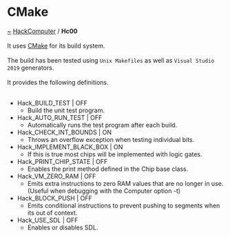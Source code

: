 <a id="cmake"></a>
<h1>CMake</h1>
<a id="a01560"></a>
<a href="https://github.com/CharlesCarley/HackComputer#~">~</a>
<a href="index.md#index">HackComputer</a>
<span class="inline-text">/</span>
<span class="bold-text"><b>Hc00</b></span>
<br/>
<br/>
<span class="inline-text">It uses </span>
<a href="https://cmake.org/#cmake">CMake</a>
<span class="inline-text"> for its build system.</span>
<br/>
<br/>
<span class="inline-text">
The build has been tested using </span>
<code class="typewriter">Unix Makefiles</code>
<span class="inline-text"> as well as </span>
<code class="typewriter">Visual Studio 2019</code>
<span class="inline-text"> generators.</span>
<br/>
<br/>
<span class="inline-text">
It provides the following definitions.</span>
<br/>
<br/>
<ul>
<li><span class="inline-text">Hack_BUILD_TEST | OFF </span>
<ul>
<li><span class="inline-text">Build the unit test program. </span>
</li>
</ul>
</li>
<li><span class="inline-text">Hack_AUTO_RUN_TEST | OFF </span>
<ul>
<li><span class="inline-text">Automatically runs the test program after each build. </span>
</li>
</ul>
</li>
<li><span class="inline-text">Hack_CHECK_INT_BOUNDS | ON </span>
<ul>
<li><span class="inline-text">Throws an overflow exception when testing individual bits. </span>
</li>
</ul>
</li>
<li><span class="inline-text">Hack_IMPLEMENT_BLACK_BOX | ON </span>
<ul>
<li><span class="inline-text">If this is true most chips will be implemented with logic gates. </span>
</li>
</ul>
</li>
<li><span class="inline-text">Hack_PRINT_CHIP_STATE | OFF </span>
<ul>
<li><span class="inline-text">Enables the print method defined in the Chip base class. </span>
</li>
</ul>
</li>
<li><span class="inline-text">Hack_VM_ZERO_RAM | OFF </span>
<ul>
<li><span class="inline-text">Emits extra instructions to zero RAM values that are no longer in use. (Useful when debugging with the Computer option -t)  </span>
</li>
</ul>
</li>
<li><span class="inline-text">Hack_BLOCK_PUSH | OFF </span>
<ul>
<li><span class="inline-text">Emits conditional instructions to prevent pushing to segments when its out of context.  </span>
</li>
</ul>
</li>
<li><span class="inline-text">Hack_USE_SDL | OFF </span>
<ul>
<li><span class="inline-text">Enables or disables SDL. </span>
</li>
</ul>
</li>
</ul>
</div>
</div>
</body>
</html>
